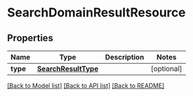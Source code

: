 # SearchDomainResultResource

## Properties
Name | Type | Description | Notes
------------ | ------------- | ------------- | -------------
**type** | [**SearchResultType**](SearchResultType.md) |  | [optional] 

[[Back to Model list]](../README.md#documentation-for-models) [[Back to API list]](../README.md#documentation-for-api-endpoints) [[Back to README]](../README.md)

